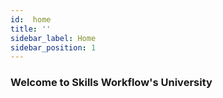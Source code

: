 ```yaml
---
id:  home
title: ''
sidebar_label: Home
sidebar_position: 1
---
```


### Welcome to Skills Workflow's University

<!-- Wanna learn more? Here you can get some easy lessons to improve your knowledge of Skills Workflow.

<figure>

![home-image-size](/img/homefeat01.svg)
</figure> -->